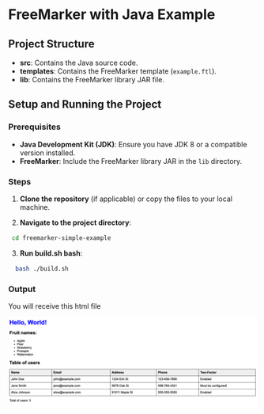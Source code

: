 # FreeMarker with Java Example

## Project Structure
- **src**: Contains the Java source code.
- **templates**: Contains the FreeMarker template (`example.ftl`).
- **lib**: Contains the FreeMarker library JAR file.

## Setup and Running the Project

### Prerequisites

- **Java Development Kit (JDK)**: Ensure you have JDK 8 or a compatible version installed.
- **FreeMarker**: Include the FreeMarker library JAR in the `lib` directory.

### Steps

1. **Clone the repository** (if applicable) or copy the files to your local machine.

2. **Navigate to the project directory**:

  ```sh
   cd freemarker-simple-example
  ```
3. **Run build.sh bash**:

```sh
  bash ./build.sh
```

### Output
You will receive this html file

![image](./screenshot.png)